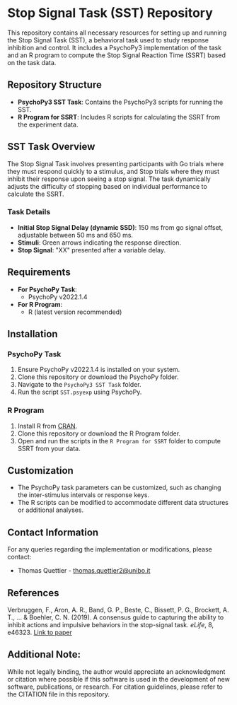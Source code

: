 # Stop Signal Task (SST) Repository

This repository contains all necessary resources for setting up and running the Stop Signal Task (SST), a behavioral task used to study response inhibition and control. It includes a PsychoPy3 implementation of the task and an R program to compute the Stop Signal Reaction Time (SSRT) based on the task data.

## Repository Structure
- **PsychoPy3 SST Task**: Contains the PsychoPy3 scripts for running the SST.
- **R Program for SSRT**: Includes R scripts for calculating the SSRT from the experiment data.

## SST Task Overview
The Stop Signal Task involves presenting participants with Go trials where they must respond quickly to a stimulus, and Stop trials where they must inhibit their response upon seeing a stop signal. The task dynamically adjusts the difficulty of stopping based on individual performance to calculate the SSRT.

### Task Details
- **Initial Stop Signal Delay (dynamic SSD)**: 150 ms from go signal offset, adjustable between 50 ms and 650 ms.
- **Stimuli**: Green arrows indicating the response direction.
- **Stop Signal**: "XX" presented after a variable delay.

## Requirements
- **For PsychoPy Task**:
  - PsychoPy v2022.1.4
- **For R Program**:
  - R (latest version recommended)

## Installation

### PsychoPy Task
1. Ensure PsychoPy v2022.1.4 is installed on your system.
2. Clone this repository or download the PsychoPy folder.
3. Navigate to the `PsychoPy3 SST Task` folder.
4. Run the script `SST.psyexp` using PsychoPy.

### R Program
1. Install R from [CRAN](https://cran.r-project.org/).
2. Clone this repository or download the R Program folder.
3. Open and run the scripts in the `R Program for SSRT` folder to compute SSRT from your data.

## Customization
- The PsychoPy task parameters can be customized, such as changing the inter-stimulus intervals or response keys.
- The R scripts can be modified to accommodate different data structures or additional analyses.

## Contact Information
For any queries regarding the implementation or modifications, please contact:
- Thomas Quettier - [thomas.quettier2@unibo.it](mailto:thomas.quettier2@unibo.it)

## References
Verbruggen, F., Aron, A. R., Band, G. P., Beste, C., Bissett, P. G., Brockett, A. T., ... & Boehler, C. N. (2019). A consensus guide to capturing the ability to inhibit actions and impulsive behaviors in the stop-signal task. *eLife*, 8, e46323. [Link to paper](https://doi.org/10.7554/eLife.46323)

## Additional Note:
While not legally binding, the author would appreciate an acknowledgment or citation
where possible if this software is used in the development of new software, publications,
or research. For citation guidelines, please refer to the CITATION file in this repository.
